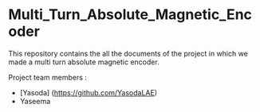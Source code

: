 # Multi_Turn_Absolute_Magnetic_Encoder
This repository contains the all the documents of the project in which we made a multi turn absolute magnetic encoder.

Project team members :
  - [Yasoda] (https://github.com/YasodaLAE)
  - Yaseema
